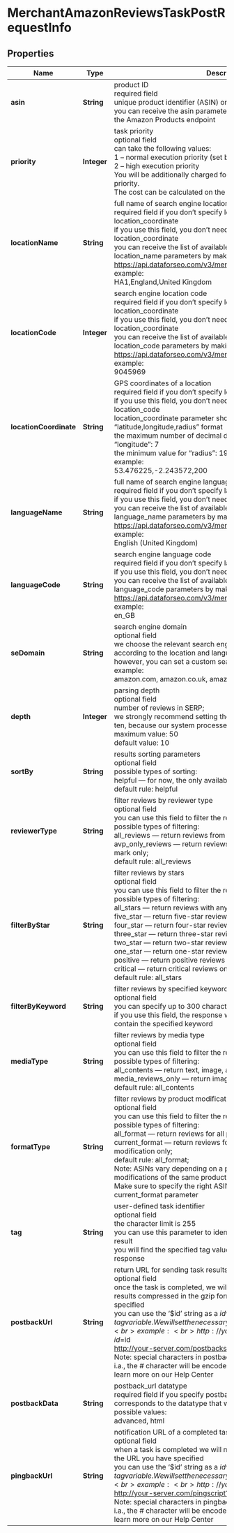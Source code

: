 # MerchantAmazonReviewsTaskPostRequestInfo


## Properties

| Name | Type | Description | Notes |
|------------ | ------------- | ------------- | -------------|
**asin** | **String** | product ID<br>required field<br>unique product identifier (ASIN) on Amazon<br>you can receive the asin parameter by making a separate request to the Amazon Products endpoint |[optional]|
**priority** | **Integer** | task priority<br>optional field<br>can take the following values:<br>1 – normal execution priority (set by default)<br>2 – high execution priority<br>You will be additionally charged for the tasks with high execution priority.<br>The cost can be calculated on the Pricing page. |[optional]|
**locationName** | **String** | full name of search engine location<br>required field if you don’t specify location_code or location_coordinate<br>if you use this field, you don’t need to specify location_code or location_coordinate<br>you can receive the list of available locations with their location_name parameters by making a separate request to https://api.dataforseo.com/v3/merchant/amazon/locations<br>example:<br>HA1,England,United Kingdom |[optional]|
**locationCode** | **Integer** | search engine location code<br>required field if you don’t specify location_name or location_coordinate<br>if you use this field, you don’t need to specify location_name or location_coordinate<br>you can receive the list of available locations with their location_code parameters by making a separate request to<br>https://api.dataforseo.com/v3/merchant/amazon/locations<br>example:<br>9045969 |[optional]|
**locationCoordinate** | **String** | GPS coordinates of a location<br>required field if you don’t specify location_name or location_code<br>if you use this field, you don’t need to specify location_name or location_code<br>location_coordinate parameter should be specified in the “latitude,longitude,radius” format<br>the maximum number of decimal digits for “latitude” and “longitude”: 7<br>the minimum value for “radius”: 199.9<br>example:<br>53.476225,-2.243572,200 |[optional]|
**languageName** | **String** | full name of search engine language<br>required field if you don’t specify language_code<br>if you use this field, you don’t need to specify language_code<br>you can receive the list of available languages with their language_name parameters by making a separate request to<br>https://api.dataforseo.com/v3/merchant/amazon/languages<br>example:<br>English (United Kingdom) |[optional]|
**languageCode** | **String** | search engine language code<br>required field if you don’t specify language_name<br>if you use this field, you don’t need to specify language_name<br>you can receive the list of available languages with their language_code parameters by making a separate request to https://api.dataforseo.com/v3/merchant/amazon/languages<br>example:<br>en_GB |[optional]|
**seDomain** | **String** | search engine domain<br>optional field<br>we choose the relevant search engine domain automatically according to the location and language you specify<br>however, you can set a custom search engine domain in this field<br>example:<br>amazon.com, amazon.co.uk, amazon.fr, etc. |[optional]|
**depth** | **Integer** | parsing depth<br>optional field<br>number of reviews in SERP;<br>we strongly recommend setting the parsing depth in the multiples of ten, because our system processes ten reviews in a row;<br>maximum value: 50<br>default value: 10 |[optional]|
**sortBy** | **String** | results sorting parameters<br>optional field<br>possible types of sorting:<br>helpful — for now, the only available sorting value;<br>default rule: helpful |[optional]|
**reviewerType** | **String** | filter reviews by reviewer type<br>optional field<br>you can use this field to filter the results;<br>possible types of filtering:<br>all_reviews — return reviews from all reviewers;<br>avp_only_reviews — return reviews with the “Verified Purchase” mark only;<br>default rule: all_reviews |[optional]|
**filterByStar** | **String** | filter reviews by stars<br>optional field<br>you can use this field to filter the results;<br>possible types of filtering:<br>all_stars — return reviews with any number of stars;<br>five_star — return five-star reviews only;<br>four_star — return four-star reviews only;<br>three_star — return three-star reviews only;<br>two_star — return two-star reviews only;<br>one_star — return one-star reviews only;<br>positive — return positive reviews only;<br>critical — return critical reviews only;<br>default rule: all_stars |[optional]|
**filterByKeyword** | **String** | filter reviews by specified keyword<br>optional field<br>you can specify up to 300 characters in this field;<br>if you use this field, the response will only include reviews that contain the specified keyword |[optional]|
**mediaType** | **String** | filter reviews by media type<br>optional field<br>you can use this field to filter the results;<br>possible types of filtering:<br>all_contents — return text, image, and video reviews;<br>media_reviews_only — return image and video reviews only;<br>default rule: all_contents |[optional]|
**formatType** | **String** | filter reviews by product modification<br>optional field<br>you can use this field to filter the results;<br>possible types of filtering:<br>all_format — return reviews for all product modifications;<br>current_format — return reviews for the current product modification only;<br>default rule: all_format;<br>Note: ASINs vary depending on a product modification. Thus, two modifications of the same product will have two different ASINs. Make sure to specify the right ASIN when setting a task with the current_format parameter |[optional]|
**tag** | **String** | user-defined task identifier<br>optional field<br>the character limit is 255<br>you can use this parameter to identify the task and match it with the result<br>you will find the specified tag value in the data object of the response |[optional]|
**postbackUrl** | **String** | return URL for sending task results<br>optional field<br>once the task is completed, we will send a POST request with its results compressed in the gzip format to the postback_url you specified<br>you can use the ‘$id’ string as a $id variable and ‘$tag’ as urlencoded $tag variable. We will set the necessary values before sending the request.<br>example:<br>http://your-server.com/postbackscript?id=$id<br>http://your-server.com/postbackscript?id=$id&tag=$tag<br>Note: special characters in postback_url will be urlencoded;<br>i.a., the # character will be encoded into %23<br>learn more on our Help Center |[optional]|
**postbackData** | **String** | postback_url datatype<br>required field if you specify postback_url<br>corresponds to the datatype that will be sent to your server<br>possible values:<br>advanced, html |[optional]|
**pingbackUrl** | **String** | notification URL of a completed task<br>optional field<br>when a task is completed we will notify you by GET request sent to the URL you have specified<br>you can use the ‘$id’ string as a $id variable and ‘$tag’ as urlencoded $tag variable. We will set the necessary values before sending the request.<br>example:<br>http://your-server.com/pingscript?id=$id<br>http://your-server.com/pingscript?id=$id&tag=$tag<br>Note: special characters in pingback_url will be urlencoded;<br>i.a., the # character will be encoded into %23<br>learn more on our Help Center |[optional]|